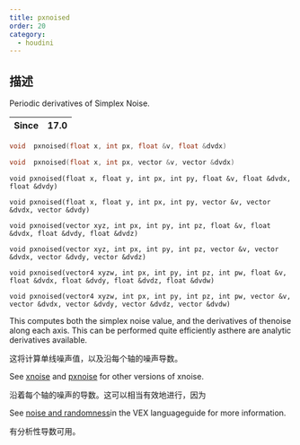 ```yaml
---
title: pxnoised
order: 20
category:
  - houdini
---
```

    
## 描述

Periodic derivatives of Simplex Noise.

| Since | 17.0 |
| ----- | ---- |

```c
void  pxnoised(float x, int px, float &v, float &dvdx)
```

```c
void  pxnoised(float x, int px, vector &v, vector &dvdx)
```

`void pxnoised(float x, float y, int px, int py, float &v, float &dvdx, float &dvdy)`

`void pxnoised(float x, float y, int px, int py, vector &v, vector &dvdx, vector &dvdy)`

`void pxnoised(vector xyz, int px, int py, int pz, float &v, float &dvdx, float &dvdy, float &dvdz)`

`void pxnoised(vector xyz, int px, int py, int pz, vector &v, vector &dvdx, vector &dvdy, vector &dvdz)`

`void pxnoised(vector4 xyzw, int px, int py, int pz, int pw, float &v, float &dvdx, float &dvdy, float &dvdz, float &dvdw)`

`void pxnoised(vector4 xyzw, int px, int py, int pz, int pw, vector &v, vector &dvdx, vector &dvdy, vector &dvdz, vector &dvdw)`

This computes both the simplex noise value, and the derivatives of thenoise
along each axis. This can be performed quite efficiently asthere are analytic
derivatives available.

这将计算单线噪声值，以及沿每个轴的噪声导数。

See [xnoise](xnoise.html "Simplex noise is very close to Perlin noise, except
with the samples on a simplex mesh rather than a grid.This results in less
grid artifacts.It also uses a higher order bspline to provide better
derivatives.") and [pxnoise](pxnoise.html "Simplex noise is very close to
Perlin noise, except with the samples on a simplex mesh rather than a
grid.This results in less grid artifacts.It also uses a higher order bspline
to provide better derivatives. This is the periodic simplex noise") for other
versions of xnoise.

沿着每个轴的噪声的导数。这可以相当有效地进行，因为

See [noise and randomness](../random.html)in the VEX languageguide for more
information.

有分析性导数可用。
